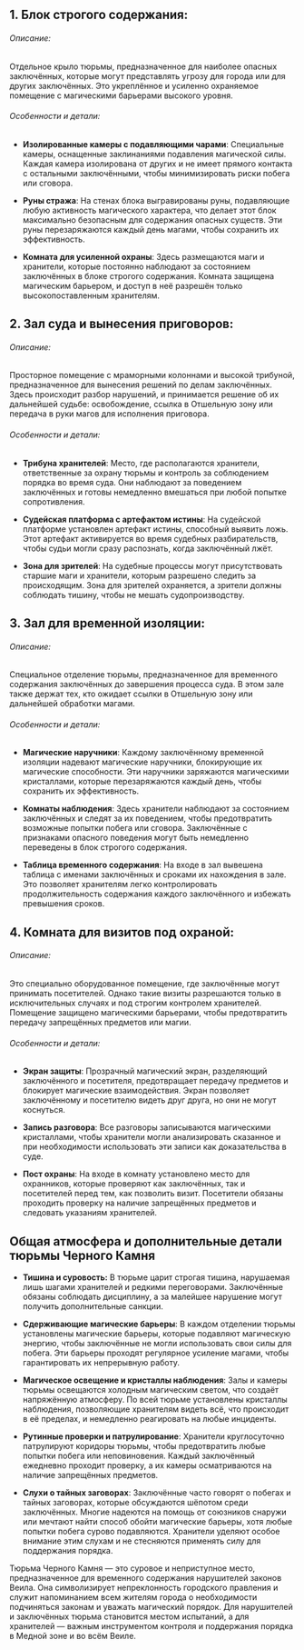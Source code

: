 
## 1. Блок строгого содержания:

###### Описание: 
Отдельное крыло тюрьмы, предназначенное для наиболее опасных заключённых, которые могут представлять угрозу для города или для других заключённых. Это укреплённое и усиленно охраняемое помещение с магическими барьерами высокого уровня.

###### Особенности и детали:
- **Изолированные камеры с подавляющими чарами**: Специальные камеры, оснащенные заклинаниями подавления магической силы. Каждая камера изолирована от других и не имеет прямого контакта с остальными заключёнными, чтобы минимизировать риски побега или сговора.

- **Руны стража**: На стенах блока выгравированы руны, подавляющие любую активность магического характера, что делает этот блок максимально безопасным для содержания опасных существ. Эти руны перезаряжаются каждый день магами, чтобы сохранить их эффективность.

- **Комната для усиленной охраны**: Здесь размещаются маги и хранители, которые постоянно наблюдают за состоянием заключённых в блоке строгого содержания. Комната защищена магическим барьером, и доступ в неё разрешён только высокопоставленным хранителям.



## 2. Зал суда и вынесения приговоров:
###### Описание: 
Просторное помещение с мраморными колоннами и высокой трибуной, предназначенное для вынесения решений по делам заключённых. Здесь происходит разбор нарушений, и принимается решение об их дальнейшей судьбе: освобождение, ссылка в Отшельную зону или передача в руки магов для исполнения приговора.

###### Особенности и детали:
- **Трибуна хранителей**: Место, где располагаются хранители, ответственные за охрану тюрьмы и контроль за соблюдением порядка во время суда. Они наблюдают за поведением заключённых и готовы немедленно вмешаться при любой попытке сопротивления.

- **Судейская платформа с артефактом истины**: На судейской платформе установлен артефакт истины, способный выявить ложь. Этот артефакт активируется во время судебных разбирательств, чтобы судьи могли сразу распознать, когда заключённый лжёт.

- **Зона для зрителей**: На судебные процессы могут присутствовать старшие маги и хранители, которым разрешено следить за происходящим. Зона для зрителей охраняется, а зрители должны соблюдать тишину, чтобы не мешать судопроизводству.

## 3. Зал для временной изоляции:
###### Описание: 
Специальное отделение тюрьмы, предназначенное для временного содержания заключённых до завершения процесса суда. В этом зале также держат тех, кто ожидает ссылки в Отшельную зону или дальнейшей обработки магами.

###### Особенности и детали:
- **Магические наручники**: Каждому заключённому временной изоляции надевают магические наручники, блокирующие их магические способности. Эти наручники заряжаются магическими кристаллами, которые перезаряжаются каждый день, чтобы сохранить их эффективность.

- **Комнаты наблюдения**: Здесь хранители наблюдают за состоянием заключённых и следят за их поведением, чтобы предотвратить возможные попытки побега или сговора. Заключённые с признаками опасного поведения могут быть немедленно переведены в блок строгого содержания.

- **Таблица временного содержания**: На входе в зал вывешена таблица с именами заключённых и сроками их нахождения в зале. Это позволяет хранителям легко контролировать продолжительность содержания каждого заключённого и избежать превышения сроков.

## 4. Комната для визитов под охраной:

###### Описание: 
Это специально оборудованное помещение, где заключённые могут принимать посетителей. Однако такие визиты разрешаются только в исключительных случаях и под строгим контролем хранителей. Помещение защищено магическими барьерами, чтобы предотвратить передачу запрещённых предметов или магии.

###### Особенности и детали:
- **Экран защиты**: Прозрачный магический экран, разделяющий заключённого и посетителя, предотвращает передачу предметов и блокирует магические взаимодействия. Экран позволяет заключённому и посетителю видеть друг друга, но они не могут коснуться.

- **Запись разговора**: Все разговоры записываются магическими кристаллами, чтобы хранители могли анализировать сказанное и при необходимости использовать эти записи как доказательства в суде.

- **Пост охраны**: На входе в комнату установлено место для охранников, которые проверяют как заключённых, так и посетителей перед тем, как позволить визит. Посетители обязаны проходить проверку на наличие запрещённых предметов и следовать указаниям хранителей.



## Общая атмосфера и дополнительные детали тюрьмы Черного Камня

- **Тишина и суровость:** В тюрьме царит строгая тишина, нарушаемая лишь шагами хранителей и редкими переговорами. Заключённые обязаны соблюдать дисциплину, а за малейшее нарушение могут получить дополнительные санкции.

- **Сдерживающие магические барьеры**: В каждом отделении тюрьмы установлены магические барьеры, которые подавляют магическую энергию, чтобы заключённые не могли использовать свои силы для побега. Эти барьеры проходят регулярное усиление магами, чтобы гарантировать их непрерывную работу.

- **Магическое освещение и кристаллы наблюдения**: Залы и камеры тюрьмы освещаются холодным магическим светом, что создаёт напряжённую атмосферу. По всей тюрьме установлены кристаллы наблюдения, позволяющие хранителям видеть всё, что происходит в её пределах, и немедленно реагировать на любые инциденты.

- **Рутинные проверки и патрулирование**: Хранители круглосуточно патрулируют коридоры тюрьмы, чтобы предотвратить любые попытки побега или неповиновения. Каждый заключённый ежедневно проходит проверку, а их камеры осматриваются на наличие запрещённых предметов.

- **Слухи о тайных заговорах**: Заключённые часто говорят о побегах и тайных заговорах, которые обсуждаются шёпотом среди заключённых. Многие надеются на помощь от союзников снаружи или мечтают найти способ обойти магические барьеры, хотя любые попытки побега сурово подавляются. Хранители уделяют особое внимание этим слухам и не стесняются применять силу для поддержания порядка.

Тюрьма Черного Камня — это суровое и неприступное место, предназначенное для временного содержания нарушителей законов Веила. Она символизирует непреклонность городского правления и служит напоминанием всем жителям города о необходимости подчиняться законам и уважать магический порядок. Для нарушителей и заключённых тюрьма становится местом испытаний, а для хранителей — важным инструментом контроля и поддержания порядка в Медной зоне и во всём Веиле.


